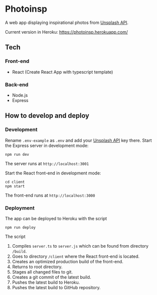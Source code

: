 # Photoinsp

A web app displaying inspirational photos from [Unsplash API](https://unsplash.com/developers).

Current version in Heroku: https://photoinsp.herokuapp.com/

## Tech

### Front-end

- React (Create React App with typescript template)

### Back-end

- Node.js
- Express

## How to develop and deploy

### Development

Rename ```.env-example``` as ```.env``` and add your [Unsplash API](https://unsplash.com/developers) key there. Start the Express server in development mode:

```
npm run dev
```

The server runs at ```http://localhost:3001```


Start the React front-end in development mode:

```
cd client
npm start
```

The front-end runs at ```http://localhost:3000```

### Deployment

The app can be deployed to Heroku with the script

```
npm run deploy
```

The script
1. Compiles ```server.ts``` to ```server.js``` which can be found from directory ```/build```.
2. Goes to directory ```/client``` where the React front-end is located.
3. Creates an optimized production build of the front-end.
4. Returns to root directory.
5. Stages all changed files to git.
6. Creates a git commit of the latest build.
7. Pushes the latest build to Heroku.
8. Pushes the latest build to GitHub repository.